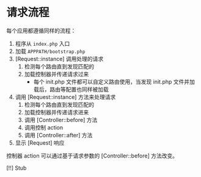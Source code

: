 # 请求流程

每个应用都遵循同样的流程：

1. 程序从 `index.php` 入口
2. 加载 `APPPATH/bootstrap.php`
3. [Request::instance] 调用处理的请求
    1. 检测每个路由直到发现匹配的
    2. 加载控制器并传递请求过来
	    * 每个 init.php 文件都可以自定义路由使用，当发现 init.php 文件并加载后，路由等配置也同样被加载
4. 调用 [Request::instance] 方法来处理请求
    1. 检测每个路由直到发现匹配的
    2. 加载控制器并传递请求进来
    3. 调用 [Controller::before] 方法
    4. 调用控制 action
    5. 调用 [Controller::after] 方法
5. 显示 [Request] 响应

控制器 action 可以通过基于请求参数的 [Controller::before] 方法改变。

[!!] Stub
